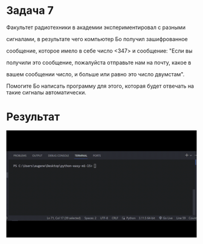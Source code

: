 # Задача 7

Факультет радиотехники в академии экспериментировал с разными

сигналами, в результате чего компьютер Бо получил зашифрованное

сообщение, которое имело в себе число <347> и сообщение: "Если вы

получили это сообщение, пожалуйста отправьте нам на почту, какое в

вашем сообщении число, и больше или равно это число двумстам".

Помогите Бо написать программу для этого, которая будет отвечать на такие сигналы автоматически.

# Результат

![1698312545959](image/tasks/1698312545959.png)
